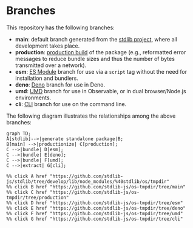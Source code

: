 <!--

@license Apache-2.0

Copyright (c) 2023 The Stdlib Authors.

Licensed under the Apache License, Version 2.0 (the "License");
you may not use this file except in compliance with the License.
You may obtain a copy of the License at

    http://www.apache.org/licenses/LICENSE-2.0

Unless required by applicable law or agreed to in writing, software
distributed under the License is distributed on an "AS IS" BASIS,
WITHOUT WARRANTIES OR CONDITIONS OF ANY KIND, either express or implied.
See the License for the specific language governing permissions and
limitations under the License.

-->

# Branches

This repository has the following branches:

-   **main**: default branch generated from the [stdlib project][stdlib-url], where all development takes place.
-   **production**: [production build][production-url] of the package (e.g., reformatted error messages to reduce bundle sizes and thus the number of bytes transmitted over a network).
-   **esm**: [ES Module][esm-url] branch for use via a `script` tag without the need for installation and bundlers.
-   **deno**: [Deno][deno-url] branch for use in Deno.
-   **umd**: [UMD][umd-url] branch for use in Observable, or in dual browser/Node.js environments.
-   **cli**: [CLI][cli-url] branch for use on the command line.

The following diagram illustrates the relationships among the above branches:

```mermaid
graph TD;
A[stdlib]-->|generate standalone package|B;
B[main] -->|productionize| C[production];
C -->|bundle| D[esm];
C -->|bundle| E[deno];
C -->|bundle| F[umd];
C -->|extract| G[cli];

%% click A href "https://github.com/stdlib-js/stdlib/tree/develop/lib/node_modules/%40stdlib/os/tmpdir"
%% click B href "https://github.com/stdlib-js/os-tmpdir/tree/main"
%% click C href "https://github.com/stdlib-js/os-tmpdir/tree/production"
%% click D href "https://github.com/stdlib-js/os-tmpdir/tree/esm"
%% click E href "https://github.com/stdlib-js/os-tmpdir/tree/deno"
%% click F href "https://github.com/stdlib-js/os-tmpdir/tree/umd"
%% click G href "https://github.com/stdlib-js/os-tmpdir/tree/cli"
```

[stdlib-url]: https://github.com/stdlib-js/stdlib/tree/develop/lib/node_modules/%40stdlib/os/tmpdir
[production-url]: https://github.com/stdlib-js/os-tmpdir/tree/production
[deno-url]: https://github.com/stdlib-js/os-tmpdir/tree/deno
[umd-url]: https://github.com/stdlib-js/os-tmpdir/tree/umd
[esm-url]: https://github.com/stdlib-js/os-tmpdir/tree/esm
[cli-url]: https://github.com/stdlib-js/os-tmpdir/tree/cli
